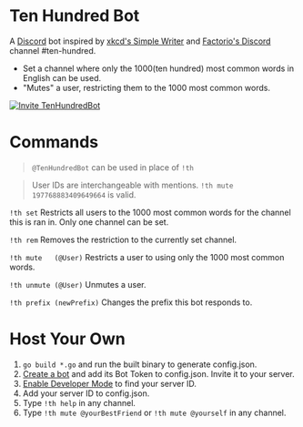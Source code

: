 # Ten Hundred Bot
A [Discord](https://discordapp.com/) bot inspired by [xkcd's Simple Writer](https://xkcd.com/simplewriter/) and [Factorio's Discord](https://discord.gg/kvgdT24) channel #ten-hundred.
- Set a channel where only the 1000(ten hundred) most common words in English can be used.
- "Mutes" a user, restricting them to the 1000 most common words.

[<img alt="Invite TenHundredBot" src="https://i.imgur.com/4gF2uIe.png">](https://discordapp.com/oauth2/authorize?client_id=689342935577395220&scope=bot&permissions=76816)

# Commands
>`@TenHundredBot` can be used in place of `!th`

> User IDs are interchangeable with mentions. `!th mute 197768883409649664` is valid.

`!th set` Restricts all users to the 1000 most common words for the channel this is ran in. Only one channel can be set.

`!th rem` Removes the restriction to the currently set channel.

`!th mute   (@User)`  Restricts a user to using only the 1000 most common words.

`!th unmute (@User)`  Unmutes a user.

`!th prefix (newPrefix)` Changes the prefix this bot responds to.



# Host Your Own
1. `go build *.go` and run the built binary to generate config.json.
2. [Create a bot](https://github.com/reactiflux/discord-irc/wiki/Creating-a-discord-bot-&-getting-a-token) and add its Bot Token to config.json. Invite it to your server.
3. [Enable Developer Mode](https://support.discordapp.com/hc/en-us/articles/206346498-Where-can-I-find-my-User-Server-Message-ID-) to find your server ID. 
4. Add your server ID to config.json. 
5. Type `!th help` in any channel.
6. Type `!th mute @yourBestFriend` or `!th mute @yourself` in any channel.

